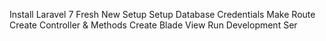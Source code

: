Install Laravel 7 Fresh New Setup 
Setup Database Credentials
Make Route
Create Controller & Methods
Create Blade View
Run Development Ser

